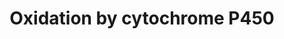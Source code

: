 ---
annotations:
- id: CL:0000182
  parent: native cell
  type: Cell Type Ontology
  value: hepatocyte
- id: PW:0000107
  parent: classic metabolic pathway
  type: Pathway Ontology
  value: xenobiotics biodegradation pathway
- id: PW:0000375
  parent: regulatory pathway
  type: Pathway Ontology
  value: phase I biotransformation pathway via cytochrome P450
authors:
- Arik
- MartijnVanIersel
- Thomas
- Evelo
- Susan
- MaintBot
- Mohhafez
- Christine Chichester
- Egonw
- Khanspers
- Zari
- Mkutmon
- Zhangx888
- Eweitz
- Finterly
citedin:
- link: PMC9377275
  title: 'Identifying Drug-Induced Liver Injury Associated With Inflammation-Drug
    and Drug-Drug Interactions in Pharmacologic Treatments for COVID-19 by Bioinformatics
    and System Biology Analyses: The Role of Pregnane X Receptor (2022)'
- link: PMC5732286
  title: Genomic footprints of dryland stress adaptation in Egyptian fat-tail sheep
    and their divergence from East African and western Asia cohorts (2017)
- link: 10.1159/000535120
  title: Human Monocytes Exposed to SARS-CoV-2 Display Features of Innate Immune Memory
    Producing High Levels of CXCL10 upon Restimulation (2023)
communities:
- ONTOX
description: Oxidation of a substrate by Cytochrome P450. Adapted from Niesink et
  al., Chapter 3, p. 47-48.  Proteins on this pathway have targeted assays available
  via the [CPTAC Assay Portal](https://assays.cancer.gov/available_assays?wp_id=WP43)
last-edited: 2025-06-20
ndex: 8334669c-8b61-11eb-9e72-0ac135e8bacf
organisms:
- Homo sapiens
redirect_from:
- /index.php/Pathway:WP43
- /instance/WP43
- /instance/WP43_r139476
revision: r139476
schema-jsonld:
- '@context': https://schema.org/
  '@id': https://wikipathways.github.io/pathways/WP43.html
  '@type': Dataset
  creator:
    '@type': Organization
    name: WikiPathways
  description: Oxidation of a substrate by Cytochrome P450. Adapted from Niesink et
    al., Chapter 3, p. 47-48.  Proteins on this pathway have targeted assays available
    via the [CPTAC Assay Portal](https://assays.cancer.gov/available_assays?wp_id=WP43)
  keywords:
  - CYB5A
  - CYB5B
  - CYB5R1
  - CYB5R2
  - CYB5R3
  - CYB5R4
  - CYP
  - CYP11A1
  - CYP11B1
  - CYP11B2
  - CYP17A1
  - CYP19A1
  - CYP1A1
  - CYP1A2
  - CYP1B1
  - CYP20A1
  - CYP21A2
  - CYP24A1
  - CYP26A1
  - CYP26B1
  - CYP26C1
  - CYP27A1
  - CYP27B1
  - CYP27C1
  - CYP2A13
  - CYP2A6
  - CYP2A7
  - CYP2B6
  - CYP2C18
  - CYP2C19
  - CYP2C8
  - CYP2C9
  - CYP2D6
  - CYP2E1
  - CYP2F1
  - CYP2G1P
  - CYP2J2
  - CYP2R1
  - CYP2S1
  - CYP2U1
  - CYP2W1
  - CYP39A1
  - CYP3A4
  - CYP3A43
  - CYP3A5
  - CYP3A7
  - CYP46A1
  - CYP4A11
  - CYP4A22
  - CYP4B1
  - CYP4F11
  - CYP4F12
  - CYP4F2
  - CYP4F22
  - CYP4F3
  - CYP4F8
  - CYP4V2
  - CYP4X1
  - CYP4Z1
  - CYP51A1
  - CYP7A1
  - CYP7B1
  - CYP8B1
  - Fe²⁺
  - Fe³⁺
  - H₂O
  - NAD+
  - NADH
  - NADPH
  - NADP⁺
  - O₂
  - POR
  - Substrate
  - Substrate-OH
  - activated O₂
  license: CC0
  name: Oxidation by cytochrome P450
seo: CreativeWork
title: Oxidation by cytochrome P450
wpid: WP43
---